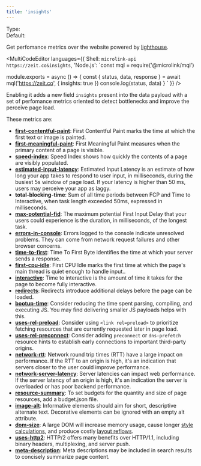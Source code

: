 ```yaml
---
title: 'insights'
--- 
```


Type: <Type children='<boolean>'/><br/>
Default: <Type children='false'/>

Get perfomance metrics over the website powered by [lighthouse](https://developers.google.com/web/tools/lighthouse).

<MultiCodeEditor languages={{
  Shell: `microlink-api https://zeit.co&insights`,
  'Node.js': `const mql = require('@microlink/mql')
 
module.exports = async () => {
  const { status, data, response } = await mql('https://zeit.co', {
    insights: true
  })
  console.log(status, data)
}
  `
  }} 
/>

Enabling it adds a new field  `insights` present into the data payload with a set of perfomance metrics oriented to detect bottlenecks and improve the perceive page load.

These metrics are:

- [**first-contentful-paint**](https://web.dev/first-contentful-paint): First Contentful Paint marks the time at which the first text or image is painted.
- [**first-meaningful-paint**](https://web.dev/first-meaningful-paint): First Meaningful Paint measures when the primary content of a page is visible.
- [**speed-index**](https://web.dev/speed-index): Speed Index shows how quickly the contents of a page are visibly populated.
- [**estimated-input-latency**](https://web.dev/estimated-input-latency): Estimated Input Latency is an estimate of how long your app takes to respond to user input, in milliseconds, during the busiest 5s window of page load. If your latency is higher than 50 ms, users may perceive your app as laggy.
- **total-blocking-time**: Sum of all time periods between FCP and Time to Interactive, when task length exceeded 50ms, expressed in milliseconds.
- [**max-potential-fid**](https://developers.google.com/web/updates/2018/05/first-input-delay): The maximum potential First Input Delay that your users could experience is the duration, in milliseconds, of the longest task.
- [**errors-in-console**](https://web.dev/errors-in-console): Errors logged to the console indicate unresolved problems. They can come from network request failures and other browser concerns.
- [**time-to-first**](https://web.dev/time-to-first-byte): Time To First Byte identifies the time at which your server sends a response.
- [**first-cpu-idle**](https://web.dev/first-cpu-idle): First CPU Idle marks the first time at which the page's main thread is quiet enough to handle input..
- [**interactive**](https://web.dev/interactive): Time to interactive is the amount of time it takes for the page to become fully interactive.
- [**redirects**](https://web.dev/redirects): Redirects introduce additional delays before the page can be loaded.
- [**bootup-time**](https://web.dev/bootup-time): Consider reducing the time spent parsing, compiling, and executing JS. You may find delivering smaller JS payloads helps with this.
- [**uses-rel-preload**](https://web.dev/uses-rel-preload): Consider using `<link rel=preload>` to prioritize fetching resources that are currently requested later in page load.
- [**uses-rel-preconnect**](https://web.dev/uses-rel-preconnect): Consider adding `preconnect` or `dns-prefetch` resource hints to establish early connections to important third-party origins.
- [**network-rtt**](https://hpbn.co/primer-on-latency-and-bandwidth/): Network round trip times (RTT) have a large impact on performance. If the RTT to an origin is high, it's an indication that servers closer to the user could improve performance.
- [**network-server-latency**](https://hpbn.co/primer-on-web-performance/#analyzing-the-resource-waterfall): Server latencies can impact web performance. If the server latency of an origin is high, it's an indication the server is overloaded or has poor backend performance.
- [**resource-summary**](https://developers.google.com/web/tools/lighthouse/audits/budgets): To set budgets for the quantity and size of page resources, add a budget.json file.
- [**image-alt**](https://web.dev/image-alt/): Informative elements should aim for short, descriptive alternate text. Decorative elements can be ignored with an empty alt attribute.
- [**dom-size**](https://web.dev/dom-size): A large DOM will increase memory usage, cause longer [style calculations](https://developers.google.com/web/fundamentals/performance/rendering/reduce-the-scope-and-complexity-of-style-calculations), and produce costly [layout reflows](https://developers.google.com/speed/articles/reflow).
- [**uses-http2**](https://web.dev/uses-http2): HTTP/2 offers many benefits over HTTP/1.1, including binary headers, multiplexing, and server push.
- [**meta-description**](https://web.dev/meta-description): Meta descriptions may be included in search results to concisely summarize page content.
